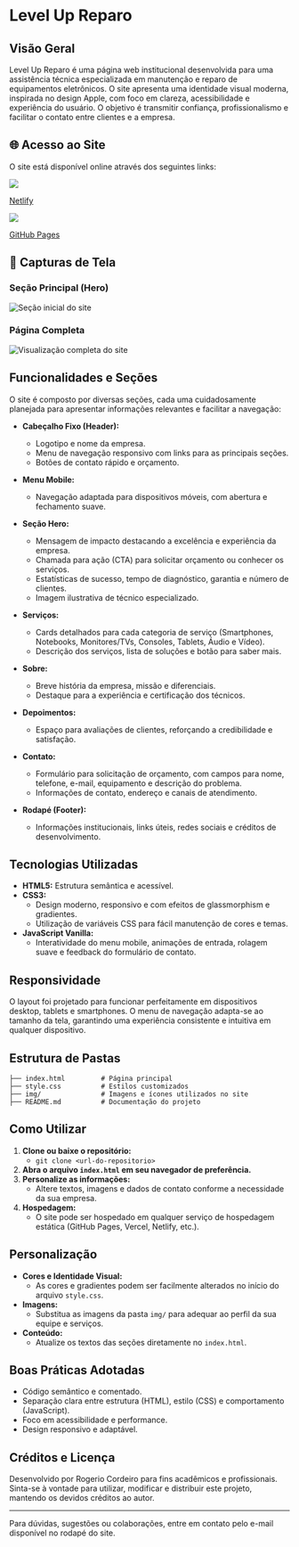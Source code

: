 # Level Up Reparo

## Visão Geral

Level Up Reparo é uma página web institucional desenvolvida para uma assistência técnica especializada em manutenção e reparo de equipamentos eletrônicos. O site apresenta uma identidade visual moderna, inspirada no design Apple, com foco em clareza, acessibilidade e experiência do usuário. O objetivo é transmitir confiança, profissionalismo e facilitar o contato entre clientes e a empresa.

## 🌐 Acesso ao Site

O site está disponível online através dos seguintes links:
<div id="badges">
  <a href="https://levelupreparo.netlify.app/">
    <img src="https://img.shields.io/badge/Netlify-00C7B7?style=flat&logo=netlify&logoColor=white"/>
    <p>Netlify</p>
  </a>
</div>
<div id="badges">
  <a href="https://rogeriocordeiro.github.io/levelupreparo">
    <img src="https://img.shields.io/badge/GitHub-100000?style=social&logo=github&logoColor=black"/>
    <p>GitHub Pages</p>
  </a>
</div>
 
## 📸 Capturas de Tela

### Seção Principal (Hero)

![Seção inicial do site](parcial-screenshot.png)

### Página Completa

![Visualização completa do site](full-screenshot.png)

## Funcionalidades e Seções

O site é composto por diversas seções, cada uma cuidadosamente planejada para apresentar informações relevantes e facilitar a navegação:

- **Cabeçalho Fixo (Header):**

  - Logotipo e nome da empresa.
  - Menu de navegação responsivo com links para as principais seções.
  - Botões de contato rápido e orçamento.

- **Menu Mobile:**

  - Navegação adaptada para dispositivos móveis, com abertura e fechamento suave.

- **Seção Hero:**

  - Mensagem de impacto destacando a excelência e experiência da empresa.
  - Chamada para ação (CTA) para solicitar orçamento ou conhecer os serviços.
  - Estatísticas de sucesso, tempo de diagnóstico, garantia e número de clientes.
  - Imagem ilustrativa de técnico especializado.

- **Serviços:**

  - Cards detalhados para cada categoria de serviço (Smartphones, Notebooks, Monitores/TVs, Consoles, Tablets, Áudio e Vídeo).
  - Descrição dos serviços, lista de soluções e botão para saber mais.

- **Sobre:**

  - Breve história da empresa, missão e diferenciais.
  - Destaque para a experiência e certificação dos técnicos.

- **Depoimentos:**

  - Espaço para avaliações de clientes, reforçando a credibilidade e satisfação.

- **Contato:**

  - Formulário para solicitação de orçamento, com campos para nome, telefone, e-mail, equipamento e descrição do problema.
  - Informações de contato, endereço e canais de atendimento.

- **Rodapé (Footer):**
  - Informações institucionais, links úteis, redes sociais e créditos de desenvolvimento.

## Tecnologias Utilizadas

- **HTML5:** Estrutura semântica e acessível.
- **CSS3:**
  - Design moderno, responsivo e com efeitos de glassmorphism e gradientes.
  - Utilização de variáveis CSS para fácil manutenção de cores e temas.
- **JavaScript Vanilla:**
  - Interatividade do menu mobile, animações de entrada, rolagem suave e feedback do formulário de contato.

## Responsividade

O layout foi projetado para funcionar perfeitamente em dispositivos desktop, tablets e smartphones. O menu de navegação adapta-se ao tamanho da tela, garantindo uma experiência consistente e intuitiva em qualquer dispositivo.

## Estrutura de Pastas

```
├── index.html         # Página principal
├── style.css          # Estilos customizados
├── img/               # Imagens e ícones utilizados no site
├── README.md          # Documentação do projeto
```

## Como Utilizar

1. **Clone ou baixe o repositório:**
   - `git clone <url-do-repositorio>`
2. **Abra o arquivo `index.html` em seu navegador de preferência.**
3. **Personalize as informações:**
   - Altere textos, imagens e dados de contato conforme a necessidade da sua empresa.
4. **Hospedagem:**
   - O site pode ser hospedado em qualquer serviço de hospedagem estática (GitHub Pages, Vercel, Netlify, etc.).

## Personalização

- **Cores e Identidade Visual:**
  - As cores e gradientes podem ser facilmente alterados no início do arquivo `style.css`.
- **Imagens:**
  - Substitua as imagens da pasta `img/` para adequar ao perfil da sua equipe e serviços.
- **Conteúdo:**
  - Atualize os textos das seções diretamente no `index.html`.

## Boas Práticas Adotadas

- Código semântico e comentado.
- Separação clara entre estrutura (HTML), estilo (CSS) e comportamento (JavaScript).
- Foco em acessibilidade e performance.
- Design responsivo e adaptável.

## Créditos e Licença

Desenvolvido por Rogerio Cordeiro para fins acadêmicos e profissionais. Sinta-se à vontade para utilizar, modificar e distribuir este projeto, mantendo os devidos créditos ao autor.

---

Para dúvidas, sugestões ou colaborações, entre em contato pelo e-mail disponível no rodapé do site.
